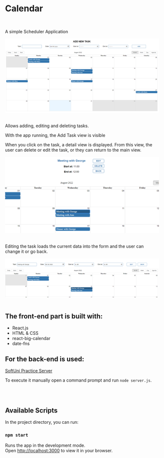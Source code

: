 # Calendar
<br>

A simple Scheduler Application
<br>

<img src="./images/homePage.png">
<br>
<br>

Allows adding, editing and deleting tasks.

With the app running, the Add Task view is visible
<br>

When you click on the task, a detail view is displayed. From this view, the user can delete or edit the task, or they can return to the main view.

<img src="./images/details.png">
<br>
<br>

Editing the task loads the current data into the form and the user can change it or go back.

<img src="./images/edit.png">

<br>
<br>

## The front-end part is built with:

* React.js
* HTML & CSS
* react-big-calendar
* date-fns

## For the back-end is used:
[SoftUni Practice Server](https://github.com/softuni-practice-server/softuni-practice-server)

To execute it manually open a command prompt and run `node server.js`.

<br>
<br>

## Available Scripts

In the project directory, you can run:

### `npm start`

Runs the app in the development mode.\
Open [http://localhost:3000](http://localhost:3000) to view it in your browser.
